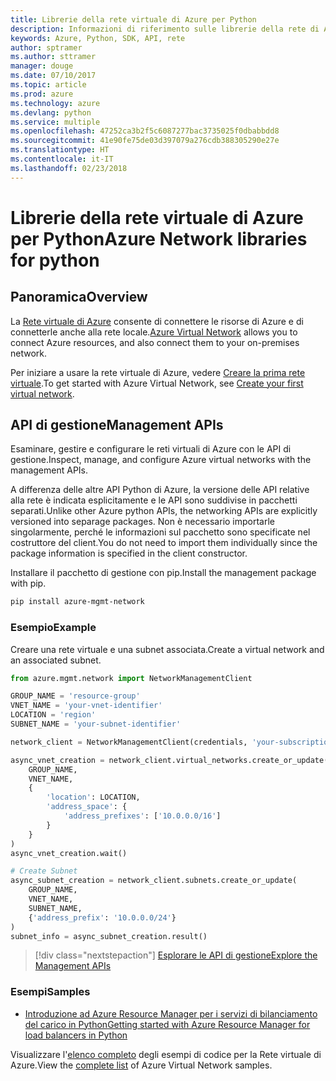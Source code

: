 ```yaml
---
title: Librerie della rete virtuale di Azure per Python
description: Informazioni di riferimento sulle librerie della rete di Azure per Python
keywords: Azure, Python, SDK, API, rete
author: sptramer
ms.author: sttramer
manager: douge
ms.date: 07/10/2017
ms.topic: article
ms.prod: azure
ms.technology: azure
ms.devlang: python
ms.service: multiple
ms.openlocfilehash: 47252ca3b2f5c6087277bac3735025f0dbabbdd8
ms.sourcegitcommit: 41e90fe75de03d397079a276cdb388305290e27e
ms.translationtype: HT
ms.contentlocale: it-IT
ms.lasthandoff: 02/23/2018
---
```

# <a name="azure-network-libraries-for-python"></a><span data-ttu-id="62baa-104">Librerie della rete virtuale di Azure per Python</span><span class="sxs-lookup"><span data-stu-id="62baa-104">Azure Network libraries for python</span></span>

## <a name="overview"></a><span data-ttu-id="62baa-105">Panoramica</span><span class="sxs-lookup"><span data-stu-id="62baa-105">Overview</span></span>

<span data-ttu-id="62baa-106">La [Rete virtuale di Azure](/azure/virtual-network/virtual-networks-overview) consente di connettere le risorse di Azure e di connetterle anche alla rete locale.</span><span class="sxs-lookup"><span data-stu-id="62baa-106">[Azure Virtual Network](/azure/virtual-network/virtual-networks-overview) allows you to connect Azure resources, and also connect them to your on-premises network.</span></span>

<span data-ttu-id="62baa-107">Per iniziare a usare la rete virtuale di Azure, vedere [Creare la prima rete virtuale](/azure/virtual-network/virtual-network-get-started-vnet-subnet).</span><span class="sxs-lookup"><span data-stu-id="62baa-107">To get started with Azure Virtual Network, see [Create your first virtual network](/azure/virtual-network/virtual-network-get-started-vnet-subnet).</span></span>

## <a name="management-apis"></a><span data-ttu-id="62baa-108">API di gestione</span><span class="sxs-lookup"><span data-stu-id="62baa-108">Management APIs</span></span>

<span data-ttu-id="62baa-109">Esaminare, gestire e configurare le reti virtuali di Azure con le API di gestione.</span><span class="sxs-lookup"><span data-stu-id="62baa-109">Inspect, manage, and configure Azure virtual networks with the management APIs.</span></span>

<span data-ttu-id="62baa-110">A differenza delle altre API Python di Azure, la versione delle API relative alla rete è indicata esplicitamente e le API sono suddivise in pacchetti separati.</span><span class="sxs-lookup"><span data-stu-id="62baa-110">Unlike other Azure python APIs, the networking APIs are explicitly versioned into separage packages.</span></span> <span data-ttu-id="62baa-111">Non è necessario importarle singolarmente, perché le informazioni sul pacchetto sono specificate nel costruttore del client.</span><span class="sxs-lookup"><span data-stu-id="62baa-111">You do not need to import them individually since the package information is specified in the client constructor.</span></span>

<span data-ttu-id="62baa-112">Installare il pacchetto di gestione con pip.</span><span class="sxs-lookup"><span data-stu-id="62baa-112">Install the management package with pip.</span></span>

```bash
pip install azure-mgmt-network
```

### <a name="example"></a><span data-ttu-id="62baa-113">Esempio</span><span class="sxs-lookup"><span data-stu-id="62baa-113">Example</span></span>

<span data-ttu-id="62baa-114">Creare una rete virtuale e una subnet associata.</span><span class="sxs-lookup"><span data-stu-id="62baa-114">Create a virtual network and an associated subnet.</span></span>

```python
from azure.mgmt.network import NetworkManagementClient

GROUP_NAME = 'resource-group'
VNET_NAME = 'your-vnet-identifier'
LOCATION = 'region'
SUBNET_NAME = 'your-subnet-identifier'

network_client = NetworkManagementClient(credentials, 'your-subscription-id')

async_vnet_creation = network_client.virtual_networks.create_or_update(
    GROUP_NAME,
    VNET_NAME,
    {
        'location': LOCATION,
        'address_space': {
            'address_prefixes': ['10.0.0.0/16']
        }
    }
)
async_vnet_creation.wait()

# Create Subnet
async_subnet_creation = network_client.subnets.create_or_update(
    GROUP_NAME,
    VNET_NAME,
    SUBNET_NAME,
    {'address_prefix': '10.0.0.0/24'}
)
subnet_info = async_subnet_creation.result()
```

> [!div class="nextstepaction"]
> [<span data-ttu-id="62baa-115">Esplorare le API di gestione</span><span class="sxs-lookup"><span data-stu-id="62baa-115">Explore the Management APIs</span></span>](/python/api/overview/azure/network/management)

### <a name="samples"></a><span data-ttu-id="62baa-116">Esempi</span><span class="sxs-lookup"><span data-stu-id="62baa-116">Samples</span></span>

* [<span data-ttu-id="62baa-117">Introduzione ad Azure Resource Manager per i servizi di bilanciamento del carico in Python</span><span class="sxs-lookup"><span data-stu-id="62baa-117">Getting started with Azure Resource Manager for load balancers in Python</span></span>](https://azure.microsoft.com/en-us/resources/samples/network-python-manage-loadbalancer/)

<span data-ttu-id="62baa-118">Visualizzare l'[elenco completo](https://azure.microsoft.com/en-us/resources/samples/?platform=python&term=virtual%20network) degli esempi di codice per la Rete virtuale di Azure.</span><span class="sxs-lookup"><span data-stu-id="62baa-118">View the [complete list](https://azure.microsoft.com/en-us/resources/samples/?platform=python&term=virtual%20network) of Azure Virtual Network samples.</span></span>
